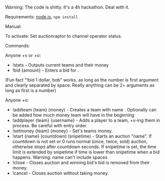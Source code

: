 Warning: The code is shitty. It's a 4h hackathon. Deal with it.

Requirements: [node.js](http://nodejs.org/), `npm install`

Manual:

To activate: Set auctionraptor to channel operator status.

Commands:

Anyone +v or +o:

* !stats - Outputs current teams and their money
* !bid {amount} - Enters a bid for <amount>.

(Fun fact "!bid 1 dollar, bob" works, as long as the number is first argument and clearly separated by space. Really anything can be 2+ arguments as long as first is a number)

Anyone +o:

* !addteam {team} (money) - Creates a team with name <team>. Optionally can be added how much money team will have in the beginning
* !addplayer {team} {username} - Adds a player to a team, +v-ing them in process. Be careful with entry order.
* !setmoney {team} {money} - Set's teams money.
* !start {name} (countdown) (snipetime) - Starts an auction "name". If countdown is not set or 0 runs normal (once, twice, sold) auction, otherwise stops after countdown seconds. If snipetime is set, the time limit is extended by snipetime if time is lower than snipetime when a bid happens. Warning: name can't include spaces
* !close - Closes auction and winning bid's bid is removed from their money.
* !cancel - Closes auction without taking money.
